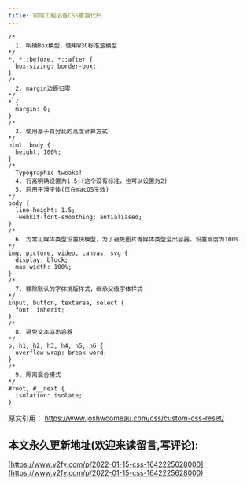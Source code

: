 ```yaml
---
title: 前端工程必备CSS重置代码
---
```






```
/*
  1. 明确Box模型，使用W3C标准盒模型
*/
*, *::before, *::after {
  box-sizing: border-box;
}
/*
  2. margin边距归零
*/
* {
  margin: 0;
}
/*
  3. 使用基于百分比的高度计算方式
*/
html, body {
  height: 100%;
}
/*
  Typographic tweaks!
  4. 行高明确设置为1.5;(这个没有标准，也可以设置为2)
  5. 启用平滑字体(仅在macOS生效)
*/
body {
  line-height: 1.5;
  -webkit-font-smoothing: antialiased;
}
/*
  6. 为常见媒体类型设置块模型，为了避免图片等媒体类型溢出容器，设置高度为100%
*/
img, picture, video, canvas, svg {
  display: block;
  max-width: 100%;
}
/*
  7. 移除默认的字体排版样式，继承父级字体样式
*/
input, button, textarea, select {
  font: inherit;
}
/*
  8. 避免文本溢出容器
*/
p, h1, h2, h3, h4, h5, h6 {
  overflow-wrap: break-word;
}
/*
  9. 隔离混合模式
*/
#root, #__next {
  isolation: isolate;
}
```





原文引用： https://www.joshwcomeau.com/css/custom-css-reset/



## 本文永久更新地址(欢迎来读留言,写评论):

[https://www.v2fy.com/p/2022-01-15-css-1642225628000](https://www.v2fy.com/p/2022-01-15-css-1642225628000)
